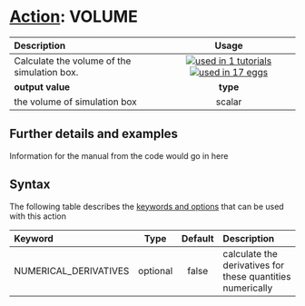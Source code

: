 # [Action](actions.md): VOLUME

| Description    | Usage |
|:--------|:--------:|
| Calculate the volume of the simulation box. | [![used in 1 tutorials](https://img.shields.io/badge/tutorials-1-green.svg)](https://www.plumed-tutorials.org/browse.html?search=VOLUME)[![used in 17 eggs](https://img.shields.io/badge/nest-17-green.svg)](https://www.plumed-nest.org/browse.html?search=VOLUME)|
 | **output value** | **type** |
| the volume of simulation box | scalar |

## Further details and examples 
Information for the manual from the code would go in here 
## Syntax 
The following table describes the [keywords and options](parsing.md) that can be used with this action 

| Keyword | Type | Default | Description |
|:-------|:----:|:-------:|:-----------|
| NUMERICAL_DERIVATIVES | optional | false |  calculate the derivatives for these quantities numerically |
